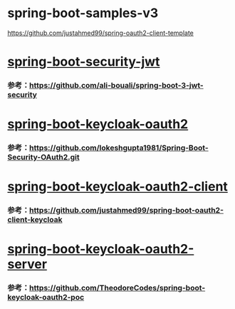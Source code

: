 # spring-boot-samples-v3

https://github.com/justahmed99/spring-oauth2-client-template

# [spring-boot-security-jwt](spring-boot-security-jwt)
### 参考：https://github.com/ali-bouali/spring-boot-3-jwt-security

# [spring-boot-keycloak-oauth2](spring-boot-keycloak-oauth2) 
### 参考：https://github.com/lokeshgupta1981/Spring-Boot-Security-OAuth2.git

# [spring-boot-keycloak-oauth2-client](spring-boot-keycloak-oauth2-client)
### 参考：https://github.com/justahmed99/spring-boot-oauth2-client-keycloak

# [spring-boot-keycloak-oauth2-server](spring-boot-keycloak-oauth2-server)
### 参考：https://github.com/TheodoreCodes/spring-boot-keycloak-oauth2-poc
